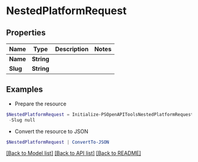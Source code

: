 # NestedPlatformRequest
## Properties

Name | Type | Description | Notes
------------ | ------------- | ------------- | -------------
**Name** | **String** |  | 
**Slug** | **String** |  | 

## Examples

- Prepare the resource
```powershell
$NestedPlatformRequest = Initialize-PSOpenAPIToolsNestedPlatformRequest  -Name null `
 -Slug null
```

- Convert the resource to JSON
```powershell
$NestedPlatformRequest | ConvertTo-JSON
```

[[Back to Model list]](../README.md#documentation-for-models) [[Back to API list]](../README.md#documentation-for-api-endpoints) [[Back to README]](../README.md)

